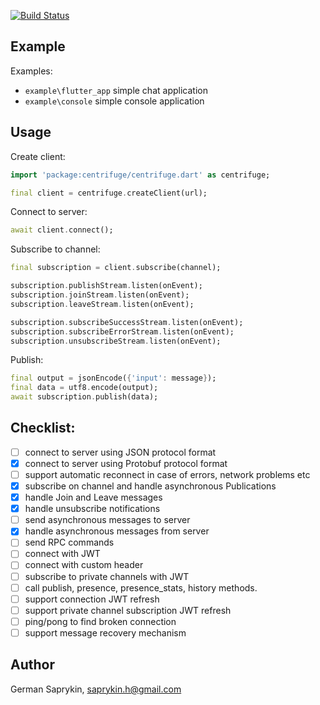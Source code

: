 [![Build Status](https://travis-ci.org/centrifugal/centrifuge-dart.svg?branch=master)](https://travis-ci.org/centrifugal/centrifuge-dart)


## Example

Examples:
* `example\flutter_app` simple chat application
* `example\console` simple console application 

## Usage

Create client:

```dart
import 'package:centrifuge/centrifuge.dart' as centrifuge;

final client = centrifuge.createClient(url);
```
Connect to server:
```dart
await client.connect();
```
Subscribe to channel:
```dart
final subscription = client.subscribe(channel);

subscription.publishStream.listen(onEvent);
subscription.joinStream.listen(onEvent);
subscription.leaveStream.listen(onEvent);

subscription.subscribeSuccessStream.listen(onEvent);
subscription.subscribeErrorStream.listen(onEvent);
subscription.unsubscribeStream.listen(onEvent);
```
Publish:
```dart
final output = jsonEncode({'input': message});
final data = utf8.encode(output);
await subscription.publish(data);
```


## Checklist:

- [ ] connect to server using JSON protocol format
- [x] connect to server using Protobuf protocol format
- [ ] support automatic reconnect in case of errors, network problems etc
- [x] subscribe on channel and handle asynchronous Publications
- [x] handle Join and Leave messages
- [x] handle unsubscribe notifications
- [ ] send asynchronous messages to server
- [x] handle asynchronous messages from server
- [ ] send RPC commands
- [ ] connect with JWT
- [ ] connect with custom header
- [ ] subscribe to private channels with JWT
- [ ] call publish, presence, presence_stats, history methods.
- [ ] support connection JWT refresh
- [ ] support private channel subscription JWT refresh
- [ ] ping/pong to find broken connection
- [ ] support message recovery mechanism

## Author

German Saprykin, saprykin.h@gmail.com
